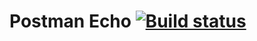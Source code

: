 # Postman Echo [![Build status](https://ci.appveyor.com/api/projects/status/x5mn74df6xbqou64?svg=true)](https://ci.appveyor.com/project/IlyaaIvanovv/gradlehw2-3)